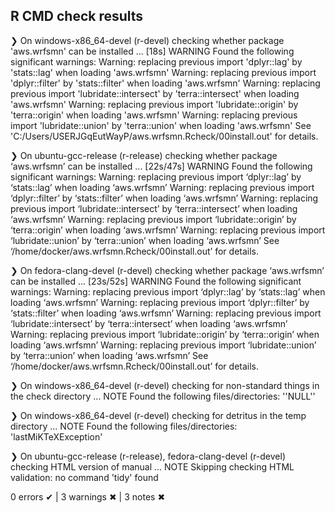 ## R CMD check results
❯ On windows-x86_64-devel (r-devel)
  checking whether package 'aws.wrfsmn' can be installed ... [18s] WARNING
  Found the following significant warnings:
    Warning: replacing previous import 'dplyr::lag' by 'stats::lag' when loading 'aws.wrfsmn'
    Warning: replacing previous import 'dplyr::filter' by 'stats::filter' when loading 'aws.wrfsmn'
    Warning: replacing previous import 'lubridate::intersect' by 'terra::intersect' when loading 'aws.wrfsmn'
    Warning: replacing previous import 'lubridate::origin' by 'terra::origin' when loading 'aws.wrfsmn'
    Warning: replacing previous import 'lubridate::union' by 'terra::union' when loading 'aws.wrfsmn'
  See 'C:/Users/USERJGqEutWayP/aws.wrfsmn.Rcheck/00install.out' for details.

❯ On ubuntu-gcc-release (r-release)
  checking whether package ‘aws.wrfsmn’ can be installed ... [22s/47s] WARNING
  Found the following significant warnings:
    Warning: replacing previous import ‘dplyr::lag’ by ‘stats::lag’ when loading ‘aws.wrfsmn’
    Warning: replacing previous import ‘dplyr::filter’ by ‘stats::filter’ when loading ‘aws.wrfsmn’
    Warning: replacing previous import ‘lubridate::intersect’ by ‘terra::intersect’ when loading ‘aws.wrfsmn’
    Warning: replacing previous import ‘lubridate::origin’ by ‘terra::origin’ when loading ‘aws.wrfsmn’
    Warning: replacing previous import ‘lubridate::union’ by ‘terra::union’ when loading ‘aws.wrfsmn’
  See ‘/home/docker/aws.wrfsmn.Rcheck/00install.out’ for details.

❯ On fedora-clang-devel (r-devel)
  checking whether package ‘aws.wrfsmn’ can be installed ... [23s/52s] WARNING
  Found the following significant warnings:
    Warning: replacing previous import ‘dplyr::lag’ by ‘stats::lag’ when loading ‘aws.wrfsmn’
    Warning: replacing previous import ‘dplyr::filter’ by ‘stats::filter’ when loading ‘aws.wrfsmn’
    Warning: replacing previous import ‘lubridate::intersect’ by ‘terra::intersect’ when loading ‘aws.wrfsmn’
    Warning: replacing previous import ‘lubridate::origin’ by ‘terra::origin’ when loading ‘aws.wrfsmn’
    Warning: replacing previous import ‘lubridate::union’ by ‘terra::union’ when loading ‘aws.wrfsmn’
  See ‘/home/docker/aws.wrfsmn.Rcheck/00install.out’ for details.

❯ On windows-x86_64-devel (r-devel)
  checking for non-standard things in the check directory ... NOTE
  Found the following files/directories:
    ''NULL''

❯ On windows-x86_64-devel (r-devel)
  checking for detritus in the temp directory ... NOTE
  Found the following files/directories:
    'lastMiKTeXException'

❯ On ubuntu-gcc-release (r-release), fedora-clang-devel (r-devel)
  checking HTML version of manual ... NOTE
  Skipping checking HTML validation: no command 'tidy' found

0 errors ✔ | 3 warnings ✖ | 3 notes ✖
